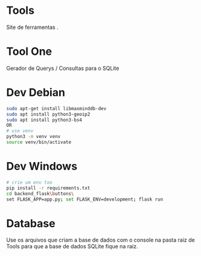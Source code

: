 # Tools
Site de ferramentas .

# Tool One
Gerador de Querys / Consultas para o SQLite

# Dev Debian
```bash
sudo apt-get install libmaxminddb-dev
sudo apt install python3-geoip2
sudo apt install python3-bs4
OR
# use venv
python3 -m venv venv
source venv/bin/activate
```

# Dev Windows
```bash
# crie um env too
pip install -r requirements.txt
cd backend_flask\buttons\
set FLASK_APP=app.py; set FLASK_ENV=development; flask run
```

# Database
Use os arquivos que criam a base de dados com o console na pasta raiz de Tools para que a base de dados SQLite fique na raiz.